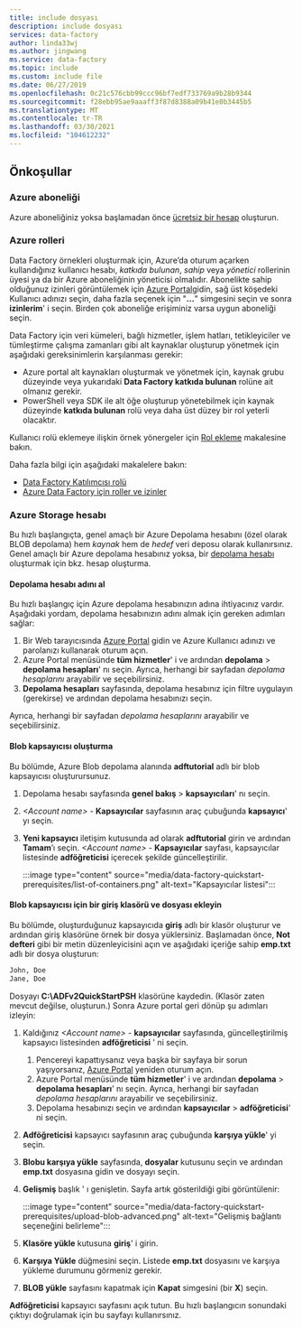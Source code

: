 ```yaml
---
title: include dosyası
description: include dosyası
services: data-factory
author: linda33wj
ms.author: jingwang
ms.service: data-factory
ms.topic: include
ms.custom: include file
ms.date: 06/27/2019
ms.openlocfilehash: 0c21c576cbb99ccc96bf7edf733769a9b28b9344
ms.sourcegitcommit: f28ebb95ae9aaaff3f87d8388a09b41e0b3445b5
ms.translationtype: MT
ms.contentlocale: tr-TR
ms.lasthandoff: 03/30/2021
ms.locfileid: "104612232"
---
```

## <a name="prerequisites"></a>Önkoşullar

### <a name="azure-subscription"></a>Azure aboneliği

Azure aboneliğiniz yoksa başlamadan önce [ücretsiz bir hesap](https://azure.microsoft.com/free/) oluşturun.

### <a name="azure-roles"></a>Azure rolleri

Data Factory örnekleri oluşturmak için, Azure’da oturum açarken kullandığınız kullanıcı hesabı, *katkıda bulunan*, *sahip* veya *yönetici* rollerinin üyesi ya da bir Azure aboneliğinin yöneticisi olmalıdır. Abonelikte sahip olduğunuz izinleri görüntülemek için [Azure Portal](https://portal.azure.com)gidin, sağ üst köşedeki Kullanıcı adınızı seçin, daha fazla seçenek için "**...**" simgesini seçin ve sonra **izinlerim**' i seçin. Birden çok aboneliğe erişiminiz varsa uygun aboneliği seçin.

Data Factory için veri kümeleri, bağlı hizmetler, işlem hatları, tetikleyiciler ve tümleştirme çalışma zamanları gibi alt kaynaklar oluşturup yönetmek için aşağıdaki gereksinimlerin karşılanması gerekir:

- Azure portal alt kaynakları oluşturmak ve yönetmek için, kaynak grubu düzeyinde veya yukarıdaki **Data Factory katkıda bulunan** rolüne ait olmanız gerekir.
- PowerShell veya SDK ile alt öğe oluşturup yönetebilmek için kaynak düzeyinde **katkıda bulunan** rolü veya daha üst düzey bir rol yeterli olacaktır.

Kullanıcı rolü eklemeye ilişkin örnek yönergeler için [Rol ekleme](../articles/cost-management-billing/manage/add-change-subscription-administrator.md) makalesine bakın.

Daha fazla bilgi için aşağıdaki makalelere bakın:

- [Data Factory Katılımcısı rolü](../articles/role-based-access-control/built-in-roles.md#data-factory-contributor)
- [Azure Data Factory için roller ve izinler](../articles/data-factory/concepts-roles-permissions.md)

### <a name="azure-storage-account"></a>Azure Storage hesabı

Bu hızlı başlangıçta, genel amaçlı bir Azure Depolama hesabını (özel olarak BLOB depolama) hem *kaynak* hem de *hedef* veri deposu olarak kullanırsınız. Genel amaçlı bir Azure depolama hesabınız yoksa, bir [depolama hesabı](../articles/storage/common/storage-account-create.md) oluşturmak için bkz. hesap oluşturma. 

#### <a name="get-the-storage-account-name"></a>Depolama hesabı adını al

Bu hızlı başlangıç için Azure depolama hesabınızın adına ihtiyacınız vardır. Aşağıdaki yordam, depolama hesabınızın adını almak için gereken adımları sağlar: 

1. Bir Web tarayıcısında [Azure Portal](https://portal.azure.com) gidin ve Azure Kullanıcı adınızı ve parolanızı kullanarak oturum açın.
2. Azure Portal menüsünde **tüm hizmetler**' i ve ardından **depolama**  >  **depolama hesapları**' nı seçin. Ayrıca, herhangi bir sayfadan *depolama hesaplarını* arayabilir ve seçebilirsiniz.
3. **Depolama hesapları** sayfasında, depolama hesabınız için filtre uygulayın (gerekirse) ve ardından depolama hesabınızı seçin. 

Ayrıca, herhangi bir sayfadan *depolama hesaplarını* arayabilir ve seçebilirsiniz.

#### <a name="create-a-blob-container"></a>Blob kapsayıcısı oluşturma

Bu bölümde, Azure Blob depolama alanında **adftutorial** adlı bir blob kapsayıcısı oluşturursunuz.

1. Depolama hesabı sayfasında **genel bakış**  >  **kapsayıcıları**' nı seçin.
2. *\<Account name>*  -  **Kapsayıcılar** sayfasının araç çubuğunda **kapsayıcı**' yı seçin.
3. **Yeni kapsayıcı** iletişim kutusunda ad olarak **adftutorial** girin ve ardından **Tamam**’ı seçin. *\<Account name>*  -  **Kapsayıcılar** sayfası, kapsayıcılar listesinde **adföğreticisi** içerecek şekilde güncelleştirilir.

   :::image type="content" source="media/data-factory-quickstart-prerequisites/list-of-containers.png" alt-text="Kapsayıcılar listesi":::


#### <a name="add-an-input-folder-and-file-for-the-blob-container"></a>Blob kapsayıcısı için bir giriş klasörü ve dosyası ekleyin

Bu bölümde, oluşturduğunuz kapsayıcıda **giriş** adlı bir klasör oluşturur ve ardından giriş klasörüne örnek bir dosya yüklersiniz. Başlamadan önce, **Not defteri** gibi bir metin düzenleyicisini açın ve aşağıdaki içeriğe sahip **emp.txt** adlı bir dosya oluşturun:

```emp.txt
John, Doe
Jane, Doe
```

Dosyayı **C:\ADFv2QuickStartPSH** klasörüne kaydedin. (Klasör zaten mevcut değilse, oluşturun.) Sonra Azure portal geri dönüp şu adımları izleyin:

1. Kaldığınız *\<Account name>*  -  **kapsayıcılar** sayfasında, güncelleştirilmiş kapsayıcı listesinden **adföğreticisi** ' ni seçin.

   1. Pencereyi kapattıysanız veya başka bir sayfaya bir sorun yaşıyorsanız, [Azure Portal](https://portal.azure.com) yeniden oturum açın.
   1. Azure Portal menüsünde **tüm hizmetler**' i ve ardından **depolama**  >  **depolama hesapları**' nı seçin. Ayrıca, herhangi bir sayfadan *depolama hesaplarını* arayabilir ve seçebilirsiniz.
   1. Depolama hesabınızı seçin ve ardından **kapsayıcılar**  >  **adföğreticisi**' ni seçin.

2. **Adföğreticisi** kapsayıcı sayfasının araç çubuğunda **karşıya yükle**' yi seçin.
3. **Blobu karşıya yükle** sayfasında, **dosyalar** kutusunu seçin ve ardından **emp.txt** dosyasına gidin ve dosyayı seçin.
4. **Gelişmiş** başlık ' ı genişletin. Sayfa artık gösterildiği gibi görüntülenir:

   :::image type="content" source="media/data-factory-quickstart-prerequisites/upload-blob-advanced.png" alt-text="Gelişmiş bağlantı seçeneğini belirleme":::

5. **Klasöre yükle** kutusuna **giriş**' i girin.
6. **Karşıya Yükle** düğmesini seçin. Listede **emp.txt** dosyasını ve karşıya yükleme durumunu görmeniz gerekir.
7. **BLOB yükle** sayfasını kapatmak için **Kapat** simgesini (bir **X**) seçin.

**Adföğreticisi** kapsayıcı sayfasını açık tutun. Bu hızlı başlangıcın sonundaki çıktıyı doğrulamak için bu sayfayı kullanırsınız.